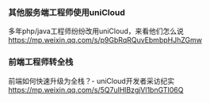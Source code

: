 ### 其他服务端工程师使用uniCloud

多年php/java工程师纷纷改用uniCloud，来看他们怎么说
https://mp.weixin.qq.com/s/p9GbRqRQuvEbmbpHJhZGmw


### 前端工程师转全栈

前端如何快速升级为全栈？- uniCloud开发者采访纪实
https://mp.weixin.qq.com/s/5Q7ulHlBzgjVl1bnGTI06Q